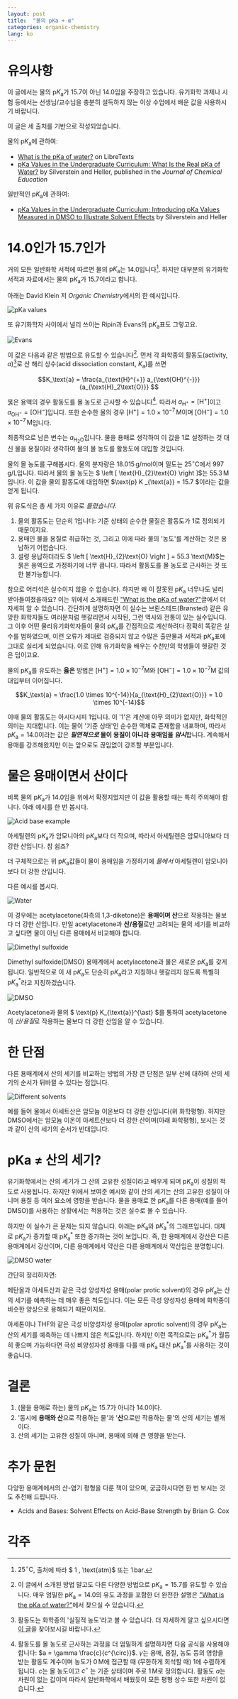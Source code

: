 ```yaml
---
layout: post
title:  "물의 pKa + α"
categories: organic-chemistry
lang: ko
---
```


# 유의사항

이 글에서는 물의 $\text{p}K_{\text{a}}$가 $15.7$이 아닌 $14.0$임을 주장하고 있습니다. 유기화학 과제나 시험 등에서는 선생님/교수님을 충분히 설득하지 않는 이상 수업에서 배운 값을 사용하시기 바랍니다.

이 글은 세 출처를 기반으로 작성되었습니다.

물의 $\text{p}K_{\text{a}}$에 관하여:

- [What is the pKa of water?](https://chem.libretexts.org/Bookshelves/Organic_Chemistry/Supplemental_Modules_(Organic_Chemistry)/Fundamentals/What_is_the_pKa_of_water) on LibreTexts 
- [pKa Values in the Undergraduate Curriculum: What Is the Real pKa of Water?](https://doi.org/10.1021/acs.jchemed.6b00623) by Silverstein and Heller, published in the *Journal of Chemical Education*

일반적인 $\text{p}K_{\text{a}}$에 관하여:

- [pKa Values in the Undergraduate Curriculum: Introducing pKa Values Measured in DMSO to Illustrate Solvent Effects](https://doi.org/10.1007/s40828-020-00112-z) by Silverstein and Heller

# 14.0인가 15.7인가

거의 모든 일반화학 서적에 따르면 물의 $\text{p}K_{\text{a}}$는 $14.0$입니다[^1]. 하지만 대부분의 유기화학 서적과 자료에서는 물의 $\text{p}K_{\text{a}}$가 $15.7$이라고 합니다.

아래는 David Klein 저 *Organic Chemistry*에서의 한 예시입니다.

![pKa values](/assets/img/the-pka-of-water/pKa_values.png)

또 유기화학자 사이에서 널리 쓰이는 Ripin과 Evans의 $\text{p}K_{\text{a}}$표도 그렇고요.

![Evans](/assets/img/the-pka-of-water/evans.png)

이 값은 다음과 같은 방법으로 유도할 수 있습니다[^2]. 먼저 각 화학종의 활동도(activity, $a$)[^3]로 산 해리 상수(acid dissociation constant, $K_\text{a}$)를 쓰면

$$K_\text{a} = \frac{a_{\text{H}^{+}} a_{\text{OH}^{-}}}{a_{\text{H}_2\text{O}}} $$

묽은 용액의 경우 활동도를 몰 농도로 근사할 수 있습니다[^4]. 따라서 $a_{\text{H}^{+}} = \left [ \text{H}^{+} \right ]$이고 $a_{\text{OH}^{-}} = \left [ \text{OH}^{-} \right ]$입니다. 또한 순수한 물의 경우 $\left [ \text{H}^{+} \right ] = 1.0 \times 10^{-7} \, \text{M}$이며 $\left [ \text{OH}^{-} \right ] = 1.0 \times 10^{-7} \, \text{M}$입니다. 

최종적으로 남은 변수는 $a_{\text{H}_2\text{O}}$입니다. 물을 용매로 생각하여 이 값을 $1$로 설정하는 것 대신 물을 용질이라 생각하여 물의 몰 농도를 활동도에 대입할 것입니다.

물의 몰 농도를 구해봅시다. 물의 분자량은 $18.015 \, \text{g/mol}$이며 밀도는 $25 ^{\circ} \text{C}$에서 $997 \, \text{g/L}$입니다. 따라서 물의 몰 농도는 $ \left [ \text{H}_{2}\text{O} \right ]$는 $55.3 \, \text{M}$입니다. 이 값을 물의 활동도에 대입하면 $\text{p} K _{\text{a}} = 15.7 $이라는 값을 얻게 됩니다.

위 유도식은 총 세 가지 이유로 *틀렸습니다*.

1. 물의 활동도는 단순히 $1$입니다: 기준 상태의 순수한 물질은 활동도가 $1$로 정의되기 때문이지요.
2. 용매인 물을 용질로 취급하는 것, 그리고 이에 따라 물의 '농도'를 계산하는 것은 용납하기 어렵습니다.
3. 설령 용납하더라도 $ \left [ \text{H}_{2}\text{O} \right ] = 55.3 \text{M}$는 묽은 용액으로 가정하기에 너무 큽니다. 따라서 활동도를 몰 농도로 근사하는 것 또한 불가능합니다.

참으로 어리석은 실수이지 않을 수 없습니다. 하지만 왜 이 잘못된 $\text{p}K_{\text{a}}$ 너무나도 널리 받아들여졌을까요? 이는 위에서 소개해드린 ["What is the pKa of water?"](https://chem.libretexts.org/Bookshelves/Organic_Chemistry/Supplemental_Modules_(Organic_Chemistry)/Fundamentals/What_is_the_pKa_of_water)글에서 더 자세히 알 수 있습니다. 간단하게 설명하자면 이 실수는 브뢴스테드(Brønsted) 같은 유망한 화학자들도 여러분처럼 햇갈리면서 시작된, 그런 역사와 전통이 있는 실수입니다. 그 이후 어떤 물리유기화학자들이 물의 $\text{p}K_{\text{a}}$를 간접적으로 계산하려다 정확히 똑같은 실수를 범하였으며, 이런 오류가 제대로 검증되지 않고 수많은 출판물과 서적과 $\text{p}K_{\text{a}}$표에 그대로 실리게 되었습니다. 이로 인해 유기화학을 배우는 수천만의 학생들이 헷갈린 것은 덤이고요. 

물의 $\text{p}K_{\text{a}}$를 유도하는 **옳은** 방법은 $\left [ \text{H}^{+} \right ] = 1.0 \times 10^{-7} \text{M}$와 $\left [ \text{OH}^{-} \right ] = 1.0 \times 10^{-7} \text{M}$ 값의 대입부터 이어집니다.

$$K_\text{a} = \frac{1.0 \times 10^{-14}}{a_{\text{H}_{2}\text{O}}} = 1.0 \times 10^{-14}$$

이때 물의 활동도는 아시다시피 $1$입니다. 이 '$1$'은 계산에 아무 의미가 없지만, 화학적인 의미는 지대합니다. 이는 물이 '기준 상태'인 순수한 액체로 존재함을 내포하며, 따라서 $\text{p}K_{\text{a}} = 14.0$이라는 값은 ***필연적으로* 물이 용질이 아니라 용매임을 *암시***합니다. 계속해서 용매를 강조해왔지만 이는 앞으로도 끊임없이 강조할 부분입니다.

# 물은 용매이면서 산이다

비록 물의 $\text{p}K_{\text{a}}$가 $14.0$임을 위에서 확정지었지만 이 값을 활용할 때는 특히 주의해야 합니다. 아래 예시를 한 번 봅시다.

![Acid base example](/assets/img/the-pka-of-water/acid_base_example.png)

아세틸렌의 $\text{p}K_{\text{a}}$가 암모니아의 $\text{p}K_{\text{a}}$보다 더 작으며, 따라서 아세틸렌은 암모니아보다 더 강한 산입니다. 참 쉽죠? 

더 구체적으로는 위 $\text{p}K_{\text{a}}$값들이 물이 용매임을 가정하기에 *물에서* 아세틸렌이 암모니아보다 더 강한 산입니다. 

다른 예시를 봅시다.

![Water](/assets/img/the-pka-of-water/water.png)

이 경우에는 acetylacetone(좌측의 1,3-diketone)은 **용매이며 산**으로 작용하는 물보다 더 강한 산입니다. 만일 acetylacetone과 **산/용질**로만 고려되는 물의 세기를 비교하고 싶다면 물이 아닌 다른 용매에서 비교해야 합니다.

![Dimethyl sulfoxide](/assets/img/the-pka-of-water/dimethyl_sulfoxide.png)

Dimethyl sulfoxide(DMSO) 용매계에서 acetylacetone과 물은 새로운 $\text{p}K_{\text{a}}$를 갖게 됩니다. 일반적으로 이 새 $\text{p}K_{\text{a}}$도 단순히 $\text{p}K_{\text{a}}$라고 지칭하나 헷갈리지 않도록 특별히 $\text{p}K_{\text{a}}^{\ast}$라고 지칭하겠습니다.

![DMSO](/assets/img/the-pka-of-water/DMSO.png)

Acetylacetone과 물의 $ \text{p} K_{\text{a}}^{\ast} $를 통하여 acetylacetone이 *산/용질*로 작용하는 물보다 더 강한 산임을 알 수 있습니다.

# 한 단점

다른 용매계에서 산의 세기를 비교하는 방법의 가장 큰 단점은 일부 산에 대하여 산의 세기의 순서가 뒤바뀔 수 있다는 점입니다.

![Different solvents](/assets/img/the-pka-of-water/different_solvents.png)

예를 들어 물에서 아세트산은 암모늄 이온보다 더 강한 산입니다(위 화학평형). 하지만 DMSO에서는 암모늄 이온이 아세트산보다 더 강한 산이며(아래 화학평형), 보시는 것과 같이 산의 세기의 순서가 반대입니다.

# pKa ≠ 산의 세기?

유기화학에서는 산의 세기가 그 산의 고유한 성질이라고 배우게 되며 $\text{p}K_{\text{a}}$이 성질의 척도로 사용됩니다. 하지만 위에서 보여준 예시와 같이 산의 세기는 산의 고유한 성질이 아니며 용질 등 여러 요소에 영향을 받습니다. 물을 용매로 한 $\text{p}K_{\text{a}}$를 다른 용매(예를 들어 DMSO)를 사용하는 상황에서는 적용하는 것은 실수로 볼 수 있습니다.

하지만 이 실수가 큰 문제는 되지 않습니다. 아래는 $\text{p}K_{\text{a}}$와 $\text{p}K_{\text{a}}^{\ast}$의 그래프입니다. 대체로 $\text{p}K_{\text{a}}$가 증가할 때 $\text{p}K_{\text{a}}^{\ast}$ 또한 증가하는 것이 보입니다. 즉, 한 용매계에서 강산은 다른 용매계에서 강산이며, 다른 용매계에서 약산은 다른 용매계에서 약산임은 분명합니다.

![DMSO water](/assets/img/the-pka-of-water/DMSO_water.png)

간단히 정리하자면:

메탄올과 아세트산과 같은 극성 양성자성 용매(polar protic solvent)의 경우 $\text{p}K_{\text{a}}$는 산의 세기를 예측하는 데 매우 좋은 척도입니다. 이는 모든 극성 양성자성 용매에 화학종이 비슷한 양상으로 용해되기 때문이지요.

아세톤이나 THF와 같은 극성 비양성자성 용매(polar aprotic solvent)의 경우 $\text{p}K_{\text{a}}$는 산의 세기를 예측하는 데 나쁘지 않은 척도입니다. 하지만 이런 목적으로는 $\text{p}K_{\text{a}}^{\ast}$가 월등히 좋으며 가능하다면 극성 비양성자성 용매를 다룰 때 $\text{p}K_{\text{a}}$ 대신 $\text{p}K_{\text{a}}^{\ast}$를 사용하는 것이 좋습니다.

# 결론

1. (물을 용매로 하는) 물의 $\text{p}K_{\text{a}}$는 $15.7$가 아니라 $14.0$이다.
2. '동시에 **용매와 산**으로 작용하는 물'과 '**산**으로만 작용하는 물'의 산의 세기는 별개이다.
3. 산의 세기는 고유한 성질이 아니며, 용매에 의해 큰 영향을 받는다.

# 추가 문헌

다양한 용매계에서의 산-염기 평형을 다룬 책이 있으며, 궁금하시다면 한 번 보시는 것도 추천해 드립니다.

- Acids and Bases: Solvent Effects on Acid-Base Strength by Brian G. Cox

# 각주

[^1]: $25 ^{\circ} \text{C}$, 출처에 따라 $ 1 \, \text{atm}$ 또는 $1 \, \text{bar}$.

[^2]: 이 글에서 소개된 방법 말고도 다른 다양한 방법으로 $\text{p}K_{\text{a}} = 15.7$를 유도할 수 있습니다. 매우 엄밀한 $\text{p}K_{\text{a}} = 14.0$의 유도 과정을 포함한 더 완전한 설명은 ["What is the pKa of water?"](https://chem.libretexts.org/Bookshelves/Organic_Chemistry/Supplemental_Modules_(Organic_Chemistry)/Fundamentals/What_is_the_pKa_of_water)에서 찾으실 수 있습니다.

[^3]: 활동도는 화학종의 '실질적 농도'라고 볼 수 있습니다. 더 자세하게 알고 싶으시다면 [이 글](https://chem.libretexts.org/Bookshelves/Physical_and_Theoretical_Chemistry_Textbook_Maps/Supplemental_Modules_(Physical_and_Theoretical_Chemistry)/Physical_Properties_of_Matter/Solutions_and_Mixtures/Nonideal_Solutions/Activity)을 찾아보시길 바랍니다.

[^4]: 활동도를 몰 농도로 근사하는 과정을 더 엄밀하게 설명하자면 다음 공식을 사용해야 합니다: $a = \gamma \frac{c}{c^{\circ}}$. $\gamma$는 용매, 용질, 농도 등의 영향을 받는 활동도 계수이며 농도가 $0 \, \text{M}$에 접근할 때 (무한하게 희석할 때) $1$에 수렴하게 됩니다. $c$는 몰 농도이고 $c^{\circ}$ 는 기준 상태이며 주로 $1 \, \text{M}$로 정의합니다. 활동도 $a$는 차원이 없는 값이며 따라서 일반화학에서 배웠듯이 모든 평형 상수 또한 차원이 없습니다.